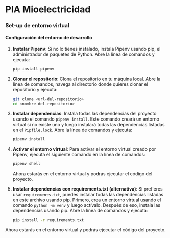 # PIA Mioelectricidad 


### Set-up de entorno virtual
#### Configuración del entorno de desarrollo

1. **Instalar Pipenv**: Si no lo tienes instalado, instala Pipenv usando pip, el administrador de paquetes de Python. Abre la línea de comandos y ejecuta:

    ```sh
    pip install pipenv
    ```

2. **Clonar el repositorio**: Clona el repositorio en tu máquina local. Abre la línea de comandos, navega al directorio donde quieres clonar el repositorio y ejecuta:

    ```sh
    git clone <url-del-repositorio>
    cd <nombre-del-repositorio>
    ```

3. **Instalar dependencias**: Instala todas las dependencias del proyecto usando el comando `pipenv install`. Este comando creará un entorno virtual si no existe uno y luego instalará todas las dependencias listadas en el `Pipfile.lock`. Abre la línea de comandos y ejecuta:

    ```sh
    pipenv install
    ```

4. **Activar el entorno virtual**: Para activar el entorno virtual creado por Pipenv, ejecuta el siguiente comando en la línea de comandos:

    ```sh
    pipenv shell
    ```

    Ahora estarás en el entorno virtual y podrás ejecutar el código del proyecto.

5. **Instalar dependencias con requirements.txt (alternativa)**: Si prefieres usar `requirements.txt`, puedes instalar todas las dependencias listadas en este archivo usando pip. Primero, crea un entorno virtual usando el comando `python -m venv` y luego actívalo. Después de eso, instala las dependencias usando pip. Abre la línea de comandos y ejecuta:

    ```sh
    pip install -r requirements.txt
    ```

Ahora estarás en el entorno virtual y podrás ejecutar el código del proyecto.